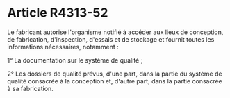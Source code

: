 # Article R4313-52

Le fabricant autorise l'organisme notifié à accéder aux lieux de conception, de fabrication, d'inspection, d'essais et de stockage et fournit toutes les informations nécessaires, notamment : 
  
   
1° La documentation sur le système de qualité ; 
  
   
2° Les dossiers de qualité prévus, d'une part, dans la partie du système de qualité consacrée à la conception et, d'autre part, dans la partie consacrée à sa fabrication.